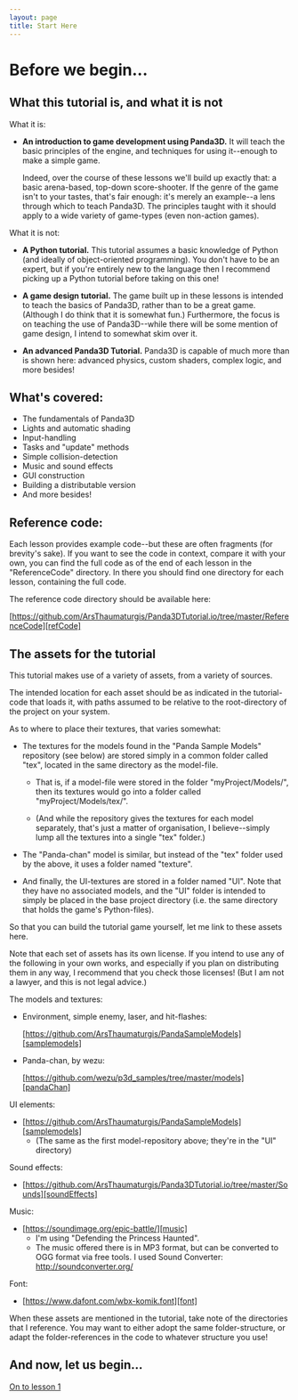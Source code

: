```yaml
---
layout: page
title: Start Here
---
```

Before we begin...
=

What this tutorial is, and what it is not
-

What it is:

* __An introduction to game development using Panda3D.__ It will teach the basic principles of the engine, and techniques for using it--enough to make a simple game.

	Indeed, over the course of these lessons we'll build up exactly that: a basic arena-based, top-down score-shooter. If the genre of the game isn't to your tastes, that's fair enough: it's merely an example--a lens through which to teach Panda3D. The principles taught with it should apply to a wide variety of game-types (even non-action games).

What it is not:

* __A Python tutorial.__ This tutorial assumes a basic knowledge of Python (and ideally of object-oriented programming). You don't have to be an expert, but if you're entirely new to the language then I recommend picking up a Python tutorial before taking on this one!

* __A game design tutorial.__ The game built up in these lessons is intended to teach the basics of Panda3D, rather than to be a great game. (Although I do think that it is somewhat fun.) Furthermore, the focus is on teaching the use of Panda3D--while there will be some mention of game design, I intend to somewhat skim over it.

* __An advanced Panda3D Tutorial.__ Panda3D is capable of much more than is shown here: advanced physics, custom shaders, complex logic, and more besides!

What's covered:
-

* The fundamentals of Panda3D
* Lights and automatic shading
* Input-handling
* Tasks and "update" methods
* Simple collision-detection
* Music and sound effects
* GUI construction
* Building a distributable version
* And more besides!

Reference code:
-

Each lesson provides example code--but these are often fragments (for brevity's sake). If you want to see the code in context, compare it with your own, you can find the full code as of the end of each lesson in the "ReferenceCode" directory. In there you should find one directory for each lesson, containing the full code.

The reference code directory should be available here:

 [https://github.com/ArsThaumaturgis/Panda3DTutorial.io/tree/master/ReferenceCode][refCode]

The assets for the tutorial
-

This tutorial makes use of a variety of assets, from a variety of sources.

The intended location for each asset should be as indicated in the tutorial-code that loads it, with paths assumed to be relative to the root-directory of the project on your system.

As to where to place their textures, that varies somewhat:

* The textures for the models found in the "Panda Sample Models" repository (see below) are stored simply in a common folder called "tex", located in the same directory as the model-file.

     * That is, if a model-file were stored in the folder "myProject/Models/", then its textures would go into a folder called "myProject/Models/tex/".

     * (And while the repository gives the textures for each model separately, that's just a matter of organisation, I believe--simply lump all the textures into a single "tex" folder.)

* The "Panda-chan" model is similar, but instead of the "tex" folder used by the above, it uses a folder named "texture".

* And finally, the UI-textures are stored in a folder named "UI". Note that they have no associated models, and the "UI" folder is intended to simply be placed in the base project directory (i.e. the same directory that holds the game's Python-files).

So that you can build the tutorial game yourself, let me link to these assets here.

Note that each set of assets has its own license. If you intend to use any of the following in your own works, and especially if you plan on distributing them in any way, I recommend that you check those licenses! (But I am not a lawyer, and this is not legal advice.)

The models and textures:
* Environment, simple enemy, laser, and hit-flashes:

    [https://github.com/ArsThaumaturgis/PandaSampleModels][samplemodels]

* Panda-chan, by wezu:

     [https://github.com/wezu/p3d_samples/tree/master/models][pandaChan]

UI elements:
* [https://github.com/ArsThaumaturgis/PandaSampleModels][samplemodels]
     * (The same as the first model-repository above; they're in the "UI" directory)

Sound effects:
* [https://github.com/ArsThaumaturgis/Panda3DTutorial.io/tree/master/Sounds][soundEffects]

Music:
* [https://soundimage.org/epic-battle/][music]
    * I'm using "Defending the Princess Haunted".
    * The music offered there is in MP3 format, but can be converted to OGG format via free tools. I used Sound Converter: http://soundconverter.org/

Font:
* [https://www.dafont.com/wbx-komik.font][font]

When these assets are mentioned in the tutorial, take note of the directories that I reference. You may want to either adopt the same folder-structure, or adapt the folder-references in the code to whatever structure you use!

And now, let us begin...
-

[On to lesson 1][lesson1]

[lesson1]: tut_lesson01.html
[samplemodels]: https://github.com/ArsThaumaturgis/PandaSampleModels
[pandaChan]: https://github.com/wezu/p3d_samples/tree/master/models
[soundEffects]: https://github.com/ArsThaumaturgis/Panda3DTutorial.io/tree/master/Sounds
[music]: https://soundimage.org/epic-battle/
[font]: https://www.dafont.com/wbx-komik.font
[refCode]: https://github.com/ArsThaumaturgis/Panda3DTutorial.io/tree/master/ReferenceCode
